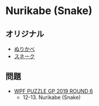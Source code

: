 # Nurikabe (Snake)

## オリジナル
- [ぬりかべ](nurikabe.md)
- [スネーク](snake.md)

## 問題
- [WPF PUZZLE GP 2019 ROUND 6](../questions/wpfpgp2019_6.md)
	- 12-13. Nurikabe (Snake)
